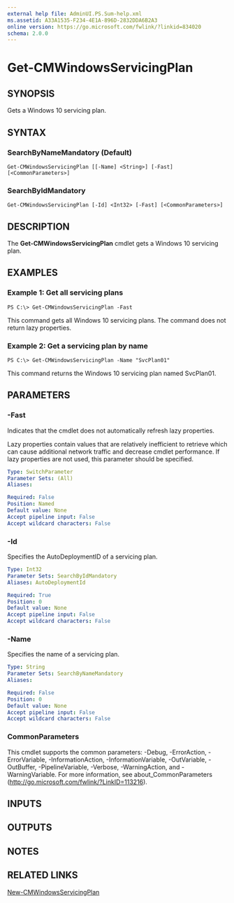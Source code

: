 ```yaml
---
external help file: AdminUI.PS.Sum-help.xml
ms.assetid: A33A1535-F234-4E1A-896D-2832DDA6B2A3
online version: https://go.microsoft.com/fwlink/?linkid=834020
schema: 2.0.0
---
```


# Get-CMWindowsServicingPlan

## SYNOPSIS
Gets a Windows 10 servicing plan.

## SYNTAX

### SearchByNameMandatory (Default)
```
Get-CMWindowsServicingPlan [[-Name] <String>] [-Fast] [<CommonParameters>]
```

### SearchByIdMandatory
```
Get-CMWindowsServicingPlan [-Id] <Int32> [-Fast] [<CommonParameters>]
```

## DESCRIPTION
The **Get-CMWindowsServicingPlan** cmdlet gets a Windows 10 servicing plan.

## EXAMPLES

### Example 1: Get all servicing plans
```
PS C:\> Get-CMWindowsServicingPlan -Fast
```

This command gets all Windows 10 servicing plans.
The command does not return lazy properties.

### Example 2: Get a servicing plan by name
```
PS C:\> Get-CMWindowsServicingPlan -Name "SvcPlan01"
```

This command returns the Windows 10 servicing plan named SvcPlan01.

## PARAMETERS

### -Fast
Indicates that the cmdlet does not automatically refresh lazy properties.

Lazy properties contain values that are relatively inefficient to retrieve which can cause additional network traffic and decrease cmdlet performance.
If lazy properties are not used, this parameter should be specified.

```yaml
Type: SwitchParameter
Parameter Sets: (All)
Aliases: 

Required: False
Position: Named
Default value: None
Accept pipeline input: False
Accept wildcard characters: False
```

### -Id
Specifies the AutoDeploymentID of a servicing plan.

```yaml
Type: Int32
Parameter Sets: SearchByIdMandatory
Aliases: AutoDeploymentId

Required: True
Position: 0
Default value: None
Accept pipeline input: False
Accept wildcard characters: False
```

### -Name
Specifies the name of a servicing plan.

```yaml
Type: String
Parameter Sets: SearchByNameMandatory
Aliases: 

Required: False
Position: 0
Default value: None
Accept pipeline input: False
Accept wildcard characters: False
```

### CommonParameters
This cmdlet supports the common parameters: -Debug, -ErrorAction, -ErrorVariable, -InformationAction, -InformationVariable, -OutVariable, -OutBuffer, -PipelineVariable, -Verbose, -WarningAction, and -WarningVariable. For more information, see about_CommonParameters (http://go.microsoft.com/fwlink/?LinkID=113216).

## INPUTS

## OUTPUTS

## NOTES

## RELATED LINKS

[New-CMWindowsServicingPlan](./New-CMWindowsServicingPlan.md)


